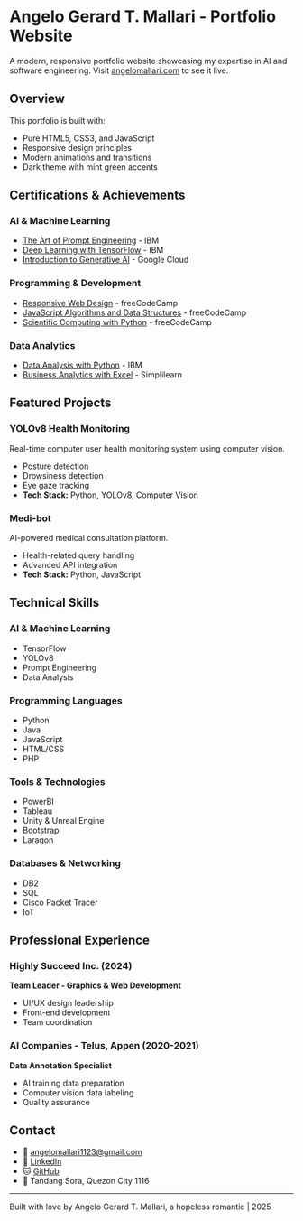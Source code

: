 # Angelo Gerard T. Mallari - Portfolio Website

A modern, responsive portfolio website showcasing my expertise in AI and software engineering. Visit [angelomallari.com](#) to see it live.

## Overview

This portfolio is built with:
- Pure HTML5, CSS3, and JavaScript
- Responsive design principles
- Modern animations and transitions
- Dark theme with mint green accents

## Certifications & Achievements

### AI & Machine Learning
- [The Art of Prompt Engineering](https://courses.cognitiveclass.ai/certificates/77b650b1de524977812bf4aa617cb8ec) - IBM
- [Deep Learning with TensorFlow](https://courses.cognitiveclass.ai/certificates/5a70641476654d1cb33ff4d2c4e593e8) - IBM
- [Introduction to Generative AI](https://www.cloudskillsboost.google/public_profiles/776d7e6c-ba4d-4a04-aa15-8a31267c9054) - Google Cloud

### Programming & Development
- [Responsive Web Design](https://www.freecodecamp.org/certification/fcc2de998be-0c4a-4e5a-a4f2-b8fd3451956d/responsive-web-design) - freeCodeCamp
- [JavaScript Algorithms and Data Structures](https://www.freecodecamp.org/certification/fcc2de998be-0c4a-4e5a-a4f2-b8fd3451956d/javascript-algorithms-and-data-structures) - freeCodeCamp
- [Scientific Computing with Python](https://www.freecodecamp.org/certification/fcc2de998be-0c4a-4e5a-a4f2-b8fd3451956d/scientific-computing-with-python-v7) - freeCodeCamp

### Data Analytics
- [Data Analysis with Python](https://courses.cognitiveclass.ai/certificates/5dc2b0f1f61d4ce29bea0bebb8d7a1b2) - IBM
- [Business Analytics with Excel](https://www.simplilearn.com/skillup-certificate-landing?token=eyJjb3Vyc2VfaWQiOiI2NjQiLCJjZXJ0aWZpY2F0ZV91cmwiOiJodHRwczpcL1wvY2VydGlmaWNhdGVzLnNpbXBsaWNkbi5uZXRcL3NoYXJlXC90aHVtYl80NDk4MDI5XzE2OTQwNTY0NjgucG5nIiwidXNlcm5hbWUiOiJBbmdlbG8gR2VyYXJkIFQuIE1hbGxhcmkifQ%3D%3D) - Simplilearn

## Featured Projects

### YOLOv8 Health Monitoring
Real-time computer user health monitoring system using computer vision.
- Posture detection
- Drowsiness detection
- Eye gaze tracking
- **Tech Stack:** Python, YOLOv8, Computer Vision

### Medi-bot
AI-powered medical consultation platform.
- Health-related query handling
- Advanced API integration
- **Tech Stack:** Python, JavaScript

## Technical Skills

### AI & Machine Learning
- TensorFlow
- YOLOv8
- Prompt Engineering
- Data Analysis

### Programming Languages
- Python
- Java
- JavaScript
- HTML/CSS
- PHP

### Tools & Technologies
- PowerBI
- Tableau
- Unity & Unreal Engine
- Bootstrap
- Laragon

### Databases & Networking
- DB2
- SQL
- Cisco Packet Tracer
- IoT

## Professional Experience

### Highly Succeed Inc. (2024)
**Team Leader - Graphics & Web Development**
- UI/UX design leadership
- Front-end development
- Team coordination

### AI Companies - Telus, Appen (2020-2021)
**Data Annotation Specialist**
- AI training data preparation
- Computer vision data labeling
- Quality assurance

## Contact

- 📧 angelomallari1123@gmail.com
- 💼 [LinkedIn](https://linkedin.com/in/angelo-gerard-mallari-62163b136/)
- 🐱 [GitHub](https://github.com/angewonk)
- 📍 Tandang Sora, Quezon City 1116

---
Built with love by Angelo Gerard T. Mallari, a hopeless romantic | 2025
